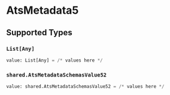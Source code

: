 # AtsMetadata5


## Supported Types

### `List[Any]`

```python
value: List[Any] = /* values here */
```

### `shared.AtsMetadataSchemasValue52`

```python
value: shared.AtsMetadataSchemasValue52 = /* values here */
```

